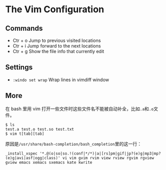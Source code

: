 # The Vim Configuration

## Commands

* Ctr + o Jump to previous visited locations
* Ctr + i Jump forward to the next locations
* Ctr + g Show the file info that currently edit


## Settings

* `:windo set wrap` Wrap lines in vimdiff window


## More

在 bash 里用 vim 打开一些文件时这些文件名不能被自动补全，比如`.a`和`.o`文件。


```
$ ls
test.a test.o test.so test.txt
$ vim t[tab][tab]
```

原因是`/usr/share/bash-completion/bash_completion`里的这一行：

```
_install_xspec '*.@(o|so|so.!(conf|*/*)|a|[rs]pm|gif|jp?(e)g|mp3|mp?(e)g|avi|asf|ogg|class)' vi vim gvim rvim view rview rgvim rgview gview emacs xemacs sxemacs kate kwrite
```
